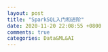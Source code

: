 ```yaml
---
layout: post
title: "SparkSQL入门和进阶"
date: 2020-11-20 22:08:55 +0800
comments: true
categories: Data&ML&AI
---
```

